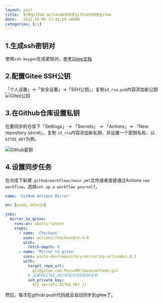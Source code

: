 ```yaml
---
layout: post
title:  利用github action自动同步github代码到gitee
date:   2021-12-06 13:41:29 +0800
categories: [ci]
---
```


## 1.生成ssh密钥对
使用`ssh-keygen`生成密钥对，[参考Gitee文档](https://gitee.com/help/articles/4181#article-header0)

## 2.配置Gitee SSH公钥
「个人设置」->「安全设置」->「SSH公钥」，复制`id_rsa.pub`内容添加新公钥
![Gitee公钥](https://cdn.jsdelivr.net/gh/PasseRR/passerr.github.io/images/2021-12-06/public-key.png)

## 3.在Github仓库设置私钥
在要同步的仓库下「Settings」 -> 「Secrets」 -> 「Actions」-> 「New repository secret」，复制
`id_rsa`内容添加新私钥，并设置一个密钥名称，以`GITEE_KEY`为例。

![Github密钥](https://cdn.jsdelivr.net/gh/PasseRR/passerr.github.io/images/2021-12-06/private-key.png)

## 4.设置同步任务
在仓库下新建`.github/workflows/main.yml`文件或者直接通过Actions `new workflow`，选择`set up a workflow yourself`。

```yaml
name: 'GitHub Actions Mirror'

on: [push, delete]

jobs:
  mirror_to_gitee:
    runs-on: ubuntu-latest
    steps:
      - name: 'Checkout'
        uses: actions/checkout@v2.4.0
        with:
          fetch-depth: 0
      - name: 'Mirror to gitee'
        uses: pixta-dev/repository-mirroring-action@v1.0.2
        with:
          target_repo_url:
            git@gitee.com:PasseRR/JavaLeetCode.git
          # 这里的GITEE_KEY修改为你的密钥名称
          ssh_private_key:
            ${{ secrets.GITEE_KEY }}
```

然后，每次在github push代码就会自动同步到gitee了。